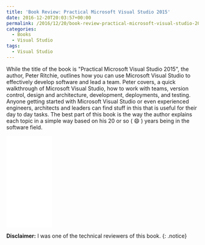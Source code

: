 ```yaml
---
title: 'Book Review: Practical Microsoft Visual Studio 2015'
date: 2016-12-20T20:03:57+00:00
permalink: /2016/12/20/book-review-practical-microsoft-visual-studio-2015/
categories:
  - Books
  - Visual Studio
tags:
  - Visual Studio
---
```

While the title of the book is "Practical Microsoft Visual Studio 2015", the author, Peter Ritchie, outlines how you can use Microsoft Visual Studio to effectively develop software and lead a team. Peter covers, a quick walkthrough of Microsoft Visual Studio, how to work with teams, version control, design and architecture, development, deployments, and testing. Anyone getting started with Microsoft Visual Studio or even experienced engineers, architects and leaders can find stuff in this that is useful for their day to day tasks. The best part of this book is the way the author explains each topic in a simple way based on his 20 or so ( :smile: ) years being in the software field.

<iframe style="width: 120px; height: 240px;" src="//ws-na.amazon-adsystem.com/widgets/q?ServiceVersion=20070822&amp;OneJS=1&amp;Operation=GetAdHtml&amp;MarketPlace=US&amp;source=ss&amp;ref=as_ss_li_til&amp;ad_type=product_link&amp;tracking_id=josephguadagno-20&amp;marketplace=amazon&amp;region=US&amp;placement=1484223128&amp;asins=1484223128&amp;linkId=15ca6cae334f7e2143adb8fa8c789771&amp;show_border=true&amp;link_opens_in_new_window=true" width="300" height="150" frameborder="0" marginwidth="0" marginheight="0" scrolling="no"></iframe>

**Disclaimer:** I was one of the technical reviewers of this book.
{: .notice}